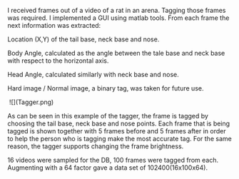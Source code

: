 I received frames out of a video of a rat in an arena. Tagging those frames was required. I implemented a GUI using matlab tools. From each frame the next information was extracted: 

Location (X,Y) of the tail base, neck base and nose.

Body Angle, calculated as the angle between the tale base and neck base with respect to the horizontal axis.

Head Angle, calculated similarly with neck base and nose.

Hard image / Normal image, a binary tag, was taken for future use.

<img src="">
![](Tagger.png)


As can be seen in this example of the tagger, the frame is tagged by choosing the tail base, neck base and nose points.
Each frame that is being tagged is shown together with 5 frames before and 5 frames after in order to help the person who is tagging make 
the most accurate tag. For the same reason, the tagger supports changing the frame brightness.

16 videos were sampled for the DB, 100 frames were tagged from each. Augmenting with a 64 factor gave a data set of 102400(16x100x64).

